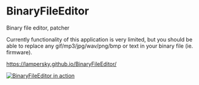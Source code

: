 # BinaryFileEditor

Binary file editor, patcher

Currently functionality of this application is very limited, but you should be able to replace any gif/mp3/jpg/wav/png/bmp or text in your binary file (ie. firmware).

https://lampersky.github.io/BinaryFileEditor/

[![BinaryFileEditor in action](https://img.youtube.com/vi/xpWef3vGuWw/0.jpg)](https://www.youtube.com/watch?v=xpWef3vGuWw)